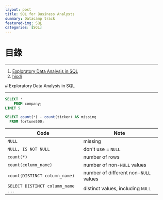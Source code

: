 ```yaml
---
layout: post
title: SQL for Business Analysts
summary: Datacamp track
featured-img: SQL
categories: [SQL]
---
```


# 目錄

***

1. [Exploratory Data Analysis in SQL](#1)
2. [hicdi](#2)

<a name="1"/>
# Exploratory Data Analysis in SQL

***

```SQL
SELECT *
    FROM company;
LIMIT 5
```
```SQL
SELECT count(*) - count(ticker) AS missing
  FROM fortune500;
```

|Code                             |     Note                             |   
|---------------------------------|--------------------------------------|
|`NULL`                           | missing                              |
|`NULL, IS NOT NULL`              | don't use = `NULL`                   | 
|`count(*)`                       | number of rows                       |
|`count(column_name)`             | number of non-`NULL` values          |
|`count(DISTINCT column_name)`    | number of different non-`NULL` values|   
|`SELECT DISTINCT column_name ...`| distinct values, including `NULL`    |  
